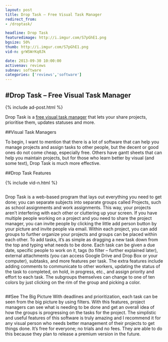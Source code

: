 ```yaml
---
layout: post
title: Drop Task – Free Visual Task Manager
redirect_from:
- /droptask/

headline: Drop Task
featuredimage: http://i.imgur.com/S7pGhE1.png
bgsize: 50%
thumb: http://i.imgur.com/S7pGhE1.png
vid-n: grWSWrKq0Jk

date: 2013-09-30 10:00:00
activenav: reviews
subnav: software
categories: ['reviews','software']
---
```

#Drop Task – Free Visual Task Manager
---

{% include ad-post.html %}

Drop Task is a [free visual task manager](https://www.droptask.com/) that lets your share projects, prioritise them, updates statuses and more.

##Visual Task Managers
<img src="http://i.imgur.com/S7pGhE1.png" alt="">

To begin, I want to mention that there is a lot of software that can help you manage projects and assign tasks to other people, but the decent or good ones do not come cheap, especially free. Others have gantt sheets that can help you maintain projects, but for those who learn better by visual (and some text), Drop Task is much more effective.

##Drop Task Features

{% include vid-n.html %}

<img src="http://i.imgur.com/Su2h9Hz.png" alt="" class="pull-left">

Drop Task is a web-based program that lays out everything you need to get done; you can separate subjects into separate groups called Projects, such as school assignments and work assignments. This way, your projects aren’t interfering with each other or cluttering up your screen. If you have multiple people working on a project and you need to share the project manager, you can invite people by clicking the little add person button by your picture and invite people via email. Within each project, you can add groups to further organize your projects and groups can be placed within each other. To add tasks, it’s as simple as dragging a new task down from the top and typing what needs to be done. Each task can be given a due date, specific people to work on it, tags (to filter – further explained later), external attachments (you can access Google Drive and Drop Box or your computer), subtasks, and more features per task. The extra features include adding comments to communicate to other workers, updating the status of the task to completed, on hold, in progress, etc., and assign priority and effort to each task. The subgroups themselves can change to one of ten colors by just clicking on the rim of the group and picking a color.

<img src="http://i.imgur.com/LkAk70P.png" alt="">

##See The Big Picture
With deadlines and prioritization, each task can be seen from the big picture by using filters. With this features, project managers can see what is needing to be done and get an overall idea of how the groups is progressing on the tasks for the project. The simplistic and useful features of this software is truly amazing and I recommend it for any visual person who needs better management of their projects to get things done. It’s free for everyone; no trials and no fees. They are able to do this because they plan to release a premium version in the future.